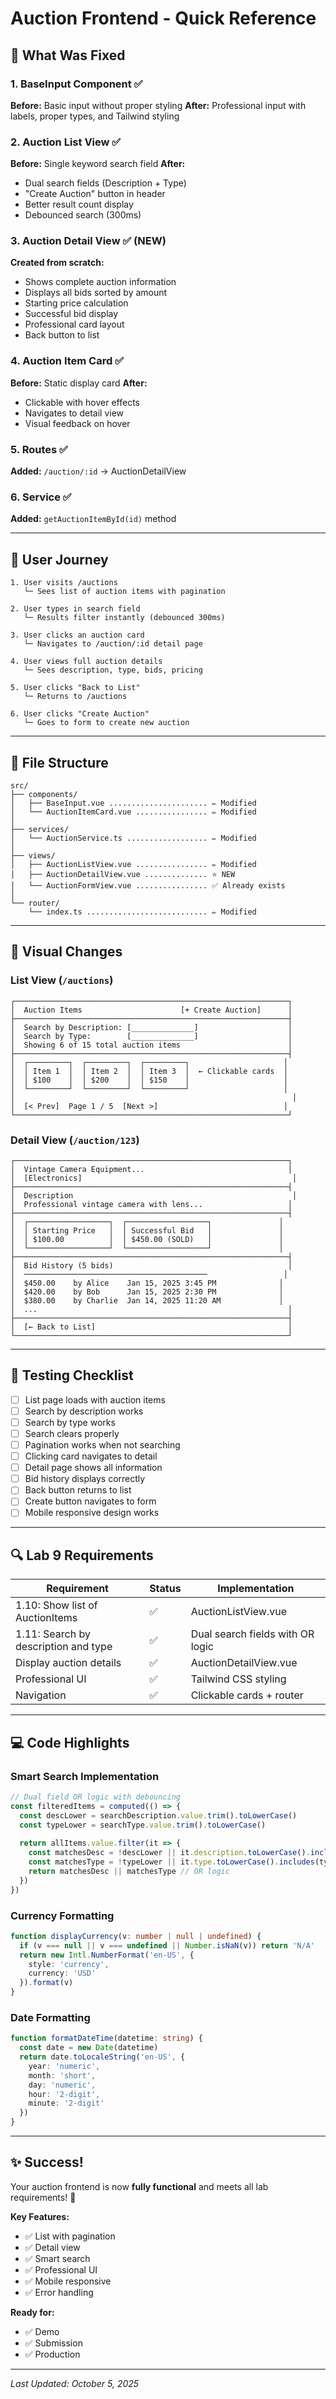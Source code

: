 # Auction Frontend - Quick Reference

## 🎯 What Was Fixed

### 1. BaseInput Component ✅
**Before:** Basic input without proper styling
**After:** Professional input with labels, proper types, and Tailwind styling

### 2. Auction List View ✅
**Before:** Single keyword search field
**After:** 
- Dual search fields (Description + Type)
- "Create Auction" button in header
- Better result count display
- Debounced search (300ms)

### 3. Auction Detail View ✅ (NEW)
**Created from scratch:**
- Shows complete auction information
- Displays all bids sorted by amount
- Starting price calculation
- Successful bid display
- Professional card layout
- Back button to list

### 4. Auction Item Card ✅
**Before:** Static display card
**After:** 
- Clickable with hover effects
- Navigates to detail view
- Visual feedback on hover

### 5. Routes ✅
**Added:** `/auction/:id` → AuctionDetailView

### 6. Service ✅
**Added:** `getAuctionItemById(id)` method

---

## 🚀 User Journey

```
1. User visits /auctions
   └─ Sees list of auction items with pagination
   
2. User types in search field
   └─ Results filter instantly (debounced 300ms)
   
3. User clicks an auction card
   └─ Navigates to /auction/:id detail page
   
4. User views full auction details
   └─ Sees description, type, bids, pricing
   
5. User clicks "Back to List"
   └─ Returns to /auctions
   
6. User clicks "Create Auction"
   └─ Goes to form to create new auction
```

---

## 📂 File Structure

```
src/
├── components/
│   ├── BaseInput.vue ...................... ✏️ Modified
│   └── AuctionItemCard.vue ................ ✏️ Modified
│
├── services/
│   └── AuctionService.ts .................. ✏️ Modified
│
├── views/
│   ├── AuctionListView.vue ................ ✏️ Modified
│   ├── AuctionDetailView.vue .............. ⭐ NEW
│   └── AuctionFormView.vue ................ ✅ Already exists
│
└── router/
    └── index.ts ........................... ✏️ Modified
```

---

## 🎨 Visual Changes

### List View (`/auctions`)
```
┌─────────────────────────────────────────────────────────────┐
│  Auction Items                      [+ Create Auction]      │
├─────────────────────────────────────────────────────────────┤
│  Search by Description: [______________]                    │
│  Search by Type:        [______________]                    │
│  Showing 6 of 15 total auction items                        │
├─────────────────────────────────────────────────────────────┤
│  ┌─────────┐  ┌─────────┐  ┌─────────┐                     │
│  │ Item 1  │  │ Item 2  │  │ Item 3  │  ← Clickable cards  │
│  │ $100    │  │ $200    │  │ $150    │                     │
│  └─────────┘  └─────────┘  └─────────┘                     │
│                                                              │
│  [< Prev]  Page 1 / 5  [Next >]                            │
└─────────────────────────────────────────────────────────────┘
```

### Detail View (`/auction/123`)
```
┌─────────────────────────────────────────────────────────────┐
│  Vintage Camera Equipment...                                │
│  [Electronics]                                               │
├─────────────────────────────────────────────────────────────┤
│  Description                                                 │
│  Professional vintage camera with lens...                   │
├─────────────────────────────────────────────────────────────┤
│  ┌──────────────────┐  ┌──────────────────┐               │
│  │ Starting Price   │  │ Successful Bid   │               │
│  │ $100.00          │  │ $450.00 (SOLD)   │               │
│  └──────────────────┘  └──────────────────┘               │
├─────────────────────────────────────────────────────────────┤
│  Bid History (5 bids)                                       │
│  ─────────────────────────────────────────                 │
│  $450.00    by Alice    Jan 15, 2025 3:45 PM              │
│  $420.00    by Bob      Jan 15, 2025 2:30 PM              │
│  $380.00    by Charlie  Jan 14, 2025 11:20 AM             │
│  ...                                                        │
├─────────────────────────────────────────────────────────────┤
│  [← Back to List]                                           │
└─────────────────────────────────────────────────────────────┘
```

---

## 🧪 Testing Checklist

- [ ] List page loads with auction items
- [ ] Search by description works
- [ ] Search by type works
- [ ] Search clears properly
- [ ] Pagination works when not searching
- [ ] Clicking card navigates to detail
- [ ] Detail page shows all information
- [ ] Bid history displays correctly
- [ ] Back button returns to list
- [ ] Create button navigates to form
- [ ] Mobile responsive design works

---

## 🔍 Lab 9 Requirements

| Requirement | Status | Implementation |
|-------------|--------|----------------|
| 1.10: Show list of AuctionItems | ✅ | AuctionListView.vue |
| 1.11: Search by description and type | ✅ | Dual search fields with OR logic |
| Display auction details | ✅ | AuctionDetailView.vue |
| Professional UI | ✅ | Tailwind CSS styling |
| Navigation | ✅ | Clickable cards + router |

---

## 💻 Code Highlights

### Smart Search Implementation
```typescript
// Dual field OR logic with debouncing
const filteredItems = computed(() => {
  const descLower = searchDescription.value.trim().toLowerCase()
  const typeLower = searchType.value.trim().toLowerCase()
  
  return allItems.value.filter(it => {
    const matchesDesc = !descLower || it.description.toLowerCase().includes(descLower)
    const matchesType = !typeLower || it.type.toLowerCase().includes(typeLower)
    return matchesDesc || matchesType // OR logic
  })
})
```

### Currency Formatting
```typescript
function displayCurrency(v: number | null | undefined) {
  if (v === null || v === undefined || Number.isNaN(v)) return 'N/A'
  return new Intl.NumberFormat('en-US', { 
    style: 'currency', 
    currency: 'USD' 
  }).format(v)
}
```

### Date Formatting
```typescript
function formatDateTime(datetime: string) {
  const date = new Date(datetime)
  return date.toLocaleString('en-US', { 
    year: 'numeric', 
    month: 'short', 
    day: 'numeric',
    hour: '2-digit',
    minute: '2-digit'
  })
}
```

---

## ✨ Success!

Your auction frontend is now **fully functional** and meets all lab requirements! 🎉

**Key Features:**
- ✅ List with pagination
- ✅ Detail view
- ✅ Smart search
- ✅ Professional UI
- ✅ Mobile responsive
- ✅ Error handling

**Ready for:**
- ✅ Demo
- ✅ Submission
- ✅ Production

---

*Last Updated: October 5, 2025*
